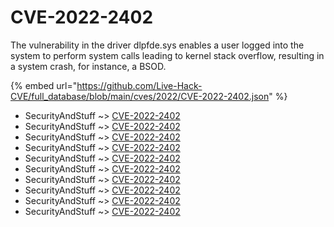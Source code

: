 # CVE-2022-2402

The vulnerability in the driver dlpfde.sys enables a user logged into the system to perform system calls leading to kernel stack overflow, resulting in a system crash, for instance, a BSOD.

{% embed url="https://github.com/Live-Hack-CVE/full_database/blob/main/cves/2022/CVE-2022-2402.json" %}


* SecurityAndStuff ~> [CVE-2022-2402](https://www.alice-snow.ru/2022/database/cve-2022-2402/cve-2022-2402-securityandstuff)
* SecurityAndStuff ~> [CVE-2022-2402](https://www.alice-snow.ru/2022/database/cve-2022-2402/cve-2022-2402-securityandstuff)
* SecurityAndStuff ~> [CVE-2022-2402](https://www.alice-snow.ru/2022/database/cve-2022-2402/cve-2022-2402-securityandstuff)
* SecurityAndStuff ~> [CVE-2022-2402](https://www.alice-snow.ru/2022/database/cve-2022-2402/cve-2022-2402-securityandstuff)
* SecurityAndStuff ~> [CVE-2022-2402](https://www.alice-snow.ru/2022/database/cve-2022-2402/cve-2022-2402-securityandstuff)
* SecurityAndStuff ~> [CVE-2022-2402](https://www.alice-snow.ru/2022/database/cve-2022-2402/cve-2022-2402-securityandstuff)
* SecurityAndStuff ~> [CVE-2022-2402](https://www.alice-snow.ru/2022/database/cve-2022-2402/cve-2022-2402-securityandstuff)
* SecurityAndStuff ~> [CVE-2022-2402](https://www.alice-snow.ru/2022/database/cve-2022-2402/cve-2022-2402-securityandstuff)
* SecurityAndStuff ~> [CVE-2022-2402](https://www.alice-snow.ru/2022/database/cve-2022-2402/cve-2022-2402-securityandstuff)
* SecurityAndStuff ~> [CVE-2022-2402](https://www.alice-snow.ru/2022/database/cve-2022-2402/cve-2022-2402-securityandstuff)